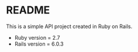 # README

This is a simple API project created in Ruby on Rails.

* Ruby version = 2.7
* Rails version = 6.0.3